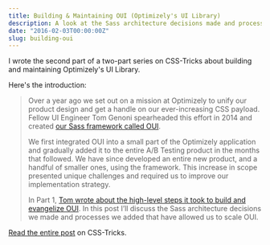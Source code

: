 ```yaml
---
title: Building & Maintaining OUI (Optimizely's UI Library)
description: A look at the Sass architecture decisions made and processes we added that have allowed us to scale Optimizely’s UI library across products.
date: "2016-02-03T00:00:00Z"
slug: building-oui
---
```


I wrote the second part of a two-part series on CSS-Tricks about building and maintaining Optimizely's UI Library.

Here's the introduction:

> Over a year ago we set out on a mission at Optimizely to unify our product design and get a handle on our ever-increasing CSS payload. Fellow UI Engineer Tom Genoni spearheaded this effort in 2014 and created [our Sass framework called OUI](https://github.com/optimizely/oui).
>
> We first integrated OUI into a small part of the Optimizely application and gradually added it to the entire A/B Testing product in the months that followed. We have since developed an entire new product, and a handful of smaller ones, using the framework. This increase in scope presented unique challenges and required us to improve our implementation strategy.
>
> In Part 1, [Tom wrote about the high-level steps it took to build and evangelize OUI](https://css-tricks.com/optimizelys-ui-library-oui-1-of-2/). In this post I’ll discuss the Sass architecture decisions we made and processes we added that have allowed us to scale OUI.

[Read the entire post](https://css-tricks.com/optimizelys-ui-library-oui-2-of-2/) on CSS-Tricks.
